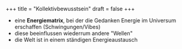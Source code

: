 +++
title = "Kollektivbewusstsein"
draft = false
+++

-   eine **Energiematrix**, bei der die Gedanken Energie im Universum erschaffen (Schwingungen/Vibes)
-   diese beeinflussen wiederrum andere "Wellen"
-   die Welt ist in einem ständigen Energieaustausch
